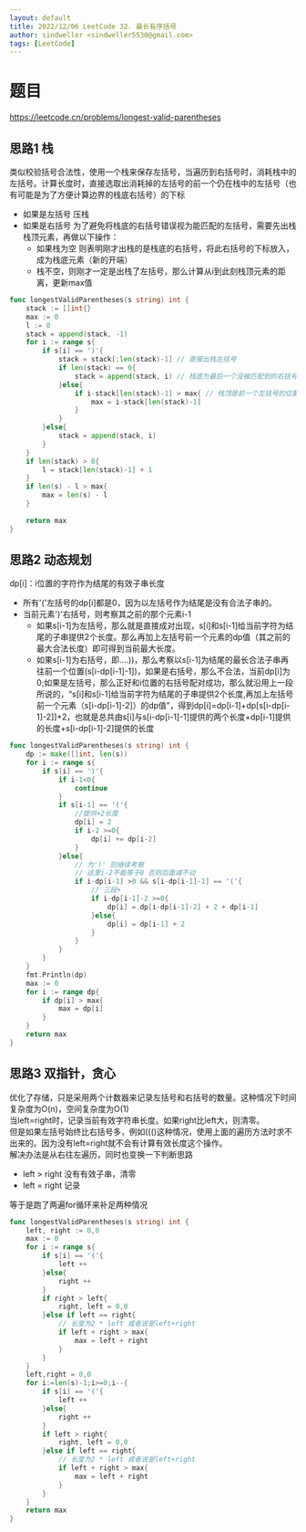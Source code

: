 ```yaml
---
layout: default
title: 2022/12/06 LeetCode 32. 最长有序括号
author: sindweller <sindweller5530@gmail.com>
tags: [LeetCode]
---
```


# 题目
https://leetcode.cn/problems/longest-valid-parentheses
## 思路1 栈
类似校验括号合法性，使用一个栈来保存左括号，当遍历到右括号时，消耗栈中的左括号。计算长度时，直接选取出消耗掉的左括号的前一个仍在栈中的左括号（也有可能是为了方便计算边界的栈底右括号）的下标
- 如果是左括号 压栈
- 如果是右括号 为了避免将栈底的右括号错误视为能匹配的左括号，需要先出栈栈顶元素，再做以下操作：
  - 如果栈为空 则表明刚才出栈的是栈底的右括号，将此右括号的下标放入，成为栈底元素（新的开端）
  - 栈不空，则刚才一定是出栈了左括号，那么计算从i到此刻栈顶元素的距离，更新max值
  
```go
func longestValidParentheses(s string) int {
    stack := []int{}
    max := 0
    l := 0
    stack = append(stack, -1)
    for i := range s{
        if s[i] == ')'{
            stack = stack[:len(stack)-1] // 直接出栈左括号
            if len(stack) == 0{
                stack = append(stack, i) // 栈底为最后一个没被匹配到的右括号
            }else{
                if i-stack[len(stack)-1] > max{ // 栈顶是前一个左括号的位置
                    max = i-stack[len(stack)-1]
                }
            }
        }else{
            stack = append(stack, i)
        }
    }
    if len(stack) > 0{
        l = stack[len(stack)-1] + 1
    }
    if len(s) - l > max{
        max = len(s) - l
    }
    
    return max
}
```

## 思路2 动态规划
dp[i]：i位置的字符作为结尾的有效子串长度
- 所有'('左括号的dp[i]都是0，因为以左括号作为结尾是没有合法子串的。
- 当前元素')'右括号，则考察其之前的那个元素i-1 
  - 如果s[i-1]为左括号，那么就是直接成对出现，s[i]和s[i-1]给当前字符为结尾的子串提供2个长度。那么再加上左括号前一个元素的dp值（其之前的最大合法长度）即可得到当前最大长度。
  - 如果s[i-1]为右括号，即....))，那么考察以s[i-1]为结尾的最长合法子串再往前一个位置(s[i-dp[i-1]-1])，如果是右括号，那么不合法，当前dp[i]为0;如果是左括号，那么正好和i位置的右括号配对成功，那么就沿用上一段所说的，“s[i]和s[i-1]给当前字符为结尾的子串提供2个长度,再加上左括号前一个元素（s[i-dp[i-1]-2]）的dp值”，得到dp[i]=dp[i-1]+dp[s[i-dp[i-1]-2]]+2，也就是总共由s[i]与s[i-dp[i-1]-1]提供的两个长度+dp[i-1]提供的长度+s[i-dp[i-1]-2]提供的长度

```go
func longestValidParentheses(s string) int {
    dp := make([]int, len(s))
    for i := range s{
        if s[i] == ')'{
            if i-1<0{
                continue
            }
            if s[i-1] == '('{
                //提供+2长度
                dp[i] = 2
                if i-2 >=0{
                    dp[i] += dp[i-2]
                }
            }else{
                // 为')' 则继续考察
                // 这里i-2不能等于0 否则后面减不动
                if i-dp[i-1] >0 && s[i-dp[i-1]-1] == '('{
                    // 三段+
                    if i-dp[i-1]-2 >=0{
                        dp[i] = dp[i-dp[i-1]-2] + 2 + dp[i-1]
                    }else{
                        dp[i] = dp[i-1] + 2
                    }
                }
            }
        }
    }
    fmt.Println(dp)
    max := 0
    for i := range dp{
        if dp[i] > max{
            max = dp[i]
        }
    }
    return max
}
```
## 思路3 双指针，贪心

优化了存储，只是采用两个计数器来记录左括号和右括号的数量。这种情况下时间复杂度为O(n)，空间复杂度为O(1)  
当left=right时，记录当前有效字符串长度。如果right比left大，则清零。  
但是如果左括号始终比右括号多，例如((()这种情况，使用上面的遍历方法时求不出来的。因为没有left=right就不会有计算有效长度这个操作。  
解决办法是从右往左遍历，同时也变换一下判断思路
- left > right 没有有效子串，清零
- left = right 记录  

等于是跑了两遍for循环来补足两种情况  

```go
func longestValidParentheses(s string) int {
    left, right := 0,0
    max := 0
    for i := range s{
        if s[i] == '('{
            left ++
        }else{
            right ++
        }
        if right > left{
            right, left = 0,0
        }else if left == right{
            // 长度为2 * left 或者说是left+right
            if left + right > max{
                max = left + right
            }
        }
    }
    left,right = 0,0
    for i:=len(s)-1;i>=0;i--{
        if s[i] == '('{
            left ++
        }else{
            right ++
        }
        if left > right{
            right, left = 0,0
        }else if left == right{
            // 长度为2 * left 或者说是left+right
            if left + right > max{
                max = left + right
            }
        }
    }
    return max
}
```